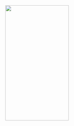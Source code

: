 <img src = "https://user-images.githubusercontent.com/47654039/113880603-5b47db80-97db-11eb-8ae7-9a19d504d2d9.gif" width="200" height="360">
